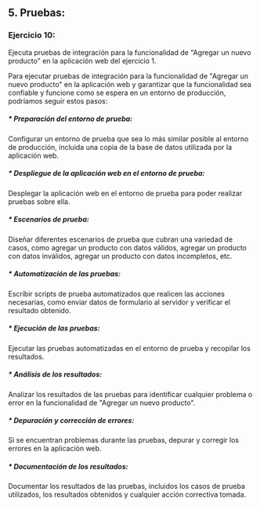 ## 5. Pruebas:

### Ejercicio 10: 
Ejecuta pruebas de integración para la funcionalidad de "Agregar un nuevo producto" en la aplicación web del ejercicio 1.



Para ejecutar pruebas de integración para la funcionalidad de "Agregar un nuevo producto" en la aplicación web y garantizar que la funcionalidad sea confiable y funcione como se espera en un entorno de producción, podríamos seguir estos pasos:

##### * Preparación del entorno de prueba: 
Configurar un entorno de prueba que sea lo más similar posible al entorno de producción, incluida una copia de la base de datos utilizada por la aplicación web.

##### * Despliegue de la aplicación web en el entorno de prueba: 
Desplegar la aplicación web en el entorno de prueba para poder realizar pruebas sobre ella.

##### * Escenarios de prueba: 
Diseñar diferentes escenarios de prueba que cubran una variedad de casos, como agregar un producto con datos válidos, agregar un producto con datos inválidos, agregar un producto con datos incompletos, etc.

##### * Automatización de las pruebas: 
Escribir scripts de prueba automatizados que realicen las acciones necesarias, como enviar datos de formulario al servidor y verificar el resultado obtenido.

##### * Ejecución de las pruebas: 
Ejecutar las pruebas automatizadas en el entorno de prueba y recopilar los resultados.

##### * Análisis de los resultados: 
Analizar los resultados de las pruebas para identificar cualquier problema o error en la funcionalidad de "Agregar un nuevo producto".

##### * Depuración y corrección de errores: 
Si se encuentran problemas durante las pruebas, depurar y corregir los errores en la aplicación web.

##### * Documentación de los resultados: 
Documentar los resultados de las pruebas, incluidos los casos de prueba utilizados, los resultados obtenidos y cualquier acción correctiva tomada.

